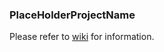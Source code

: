 
### PlaceHolderProjectName

Please refer to [wiki](https://github.com/CMPUT301W24T05/PlaceHolderProjectName/wiki) for information.
